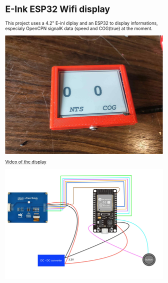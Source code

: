 # E-Ink ESP32 Wifi display 

This project uses a 4.2" E-inl diplay and an ESP32 to display informations, especialy OpenCPN signalK data (speed and COG(true) at the moment. 

![Assembled display](https://github.com/Pataclop/esp32-eink/blob/main/assembly.jpg)

[Video of the display](https://www.youtube.com/watch?v=_f7zujoYDNE&feature=youtu.be)

![Wiring](https://github.com/Pataclop/esp32-eink/blob/main/wiring.jpg)
